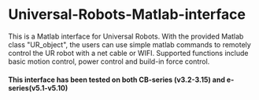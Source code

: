 # Universal-Robots-Matlab-interface
 This is a Matlab interface for Universal Robots. With the provided Matlab class "UR_object",  the users can use simple matlab commands to remotely control the UR robot with a net cable or WIFI. Supported functions include basic motion control, power control and build-in force control.  
#### This interface has been tested on both CB-series (v3.2-3.15) and e-series(v5.1-v5.10)